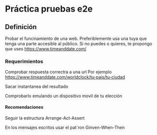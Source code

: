 # Práctica pruebas e2e

## Definición

Probar el funcinamiento de una web.
Preferiblemente usa una tuya que tenga una parte accesible al público. 
Si no puedes o quieres, te propongo que uses https://www.timeanddate.com/

### Requerimientos

Comprobar respuesta correctra a una url
Por ejemplo https://www.timeanddate.com/worldclock/tu-pais/tu-ciudad

Sacar instantanea del resultado

Comprobarlo emulando un dispositivo movil de tu elección

#### Recomendaciones

Seguir la estructura Arrange-Act-Assert

En los mensajes escritos usar el pat´ron Ginven-When-Then
